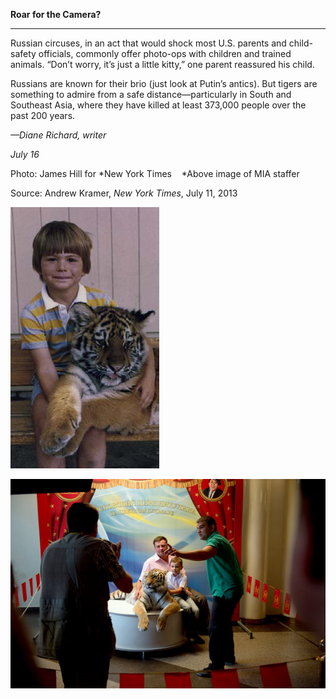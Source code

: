 **Roar for the Camera?**

****

Russian circuses, in an act that would shock most U.S. parents and child-safety officials, commonly offer photo-ops with children and trained animals. “Don’t worry, it’s just a little kitty,” one parent reassured his child.

Russians are known for their brio (just look at Putin’s antics). But tigers are something to admire from a safe distance—particularly in South and Southeast Asia, where they have killed at least 373,000 people over the past 200 years.

*—Diane Richard, writer*

*July 16*

Photo: James Hill for *New York Times    *Above image of MIA staffer

Source: Andrew Kramer, *New York Times*, July 11, 2013 



![](../images/NewsFlash_Richard_RussianTiger_7.15-2.jpeg)

![](../images/NewsFlash_Richard_RussianTiger_7.15-1.jpeg)
